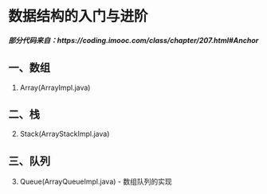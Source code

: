 # 数据结构的入门与进阶

<h5>部分代码来自：https://coding.imooc.com/class/chapter/207.html#Anchor</h5>

## 一、数组

1. Array(ArrayImpl.java)

## 二、栈

2. Stack(ArrayStackImpl.java)

## 三、队列

3. Queue(ArrayQueueImpl.java) - 数组队列的实现